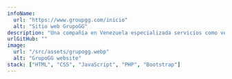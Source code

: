 ```yaml
---
infoName:
  url: "https://www.groupgg.com/inicio"
  alt: "Sitio web GrupoGG"
description: "Una compañía en Venezuela especializada servicios como ventas, parte para autos y implementos médicos y de laboratorio."
urlGitHub: ""
image:
  url: "/src/assets/grupogg.webp"
  alt: "GrupoGG website"
stack: ["HTML", "CSS", "JavaScript", "PHP", "Bootstrap"]
---
```

